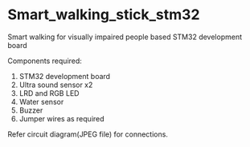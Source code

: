 # Smart_walking_stick_stm32
Smart walking for visually impaired people based STM32 development board

Components required:
1) STM32 development board
2) Ultra sound sensor x2
3) LRD and RGB LED
4) Water sensor
5) Buzzer
6) Jumper wires as required

Refer circuit diagram(JPEG file) for connections.


